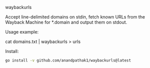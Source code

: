 waybackurls

Accept line-delimited domains on stdin, fetch known URLs from the Wayback Machine for *.domain and output them on stdout.

Usage example:

cat domains.txt | waybackurls > urls

Install:
```bash
go install -v github.com/anandpathak1/waybackurls@latest
```
